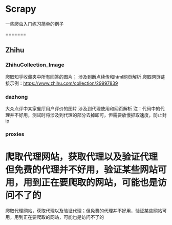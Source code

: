 # Scrapy
一些爬虫入门练习简单的例子

=======
## Zhihu
### ZhihuCollection_Image
爬取知乎收藏夹中所有回答的图片；
涉及到断点续传和html网页解析
爬取网页链接示例：https://www.zhihu.com/collection/29997839
### dazhong
大众点评中某家餐厅用户评价的图片
涉及到代理使用和网页解析
注：代码中的代理并不好用，测试时将涉及到代理的部分去掉即可，但需要放慢抓取速度，防止封ip
### proxies
爬取代理网站，获取代理以及验证代理
但免费的代理并不好用，验证某些网站可用，用到正在要爬取的网站，可能也是访问不了的
=======
爬取代理网站，获取代理以及验证代理；但免费的代理并不好用，验证某些网站可用，用到正在要爬取的网站，可能也是访问不了的

